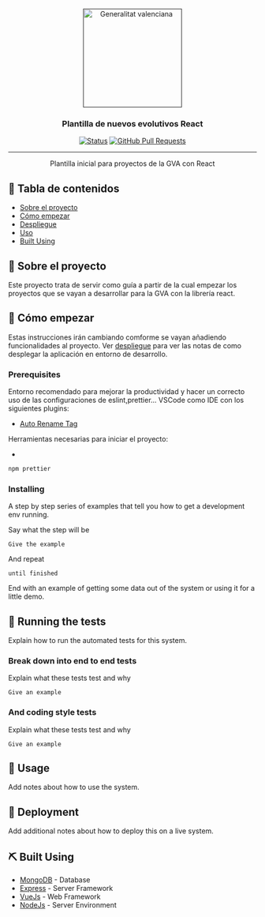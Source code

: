 <p align="center">
  <a href="" rel="noopener">
 <img width=200px height=200px src="https://www.gva.es/portal-gva61-theme/images/GVA/logo_gva.png" alt="Generalitat valenciana"></a>
</p>

<h3 align="center">Plantilla de nuevos evolutivos React</h3>

<div align="center">

[![Status](https://img.shields.io/badge/status-active-success.svg)]()
[![GitHub Pull Requests](https://img.shields.io/github/issues-pr/kylelobo/The-Documentation-Compendium.svg)](https://github.com/kylelobo/The-Documentation-Compendium/pulls)

</div>

---

<p align="center"> Plantilla inicial para proyectos de la GVA con React
    <br> 
</p>

## 📝 Tabla de contenidos

- [Sobre el proyecto](#about)
- [Cómo empezar](#getting_started)
- [Despliegue](#deployment)
- [Uso](#usage)
- [Built Using](#built_using)

## 🧐 Sobre el proyecto <a name = "about"></a>

Este proyecto trata de servir como guía a partir de la cual empezar los proyectos que se vayan a desarrollar para la GVA con la librería react.

## 🏁 Cómo empezar <a name = "getting_started"></a>

Estas instrucciones irán cambiando comforme se vayan añadiendo funcionalidades al proyecto. Ver [despliegue](#deployment) para ver las notas de como desplegar la aplicación en entorno de desarrollo.

### Prerequisites

Entorno recomendado para mejorar la productividad y hacer un correcto uso de las configuraciones de eslint,prettier...
VSCode como IDE con los siguientes plugins:

- [Auto Rename Tag](https://marketplace.visualstudio.com/items?itemName=formulahendry.auto-rename-tag)

Herramientas necesarias para iniciar el proyecto:

-

```sh
npm prettier
```

### Installing

A step by step series of examples that tell you how to get a development env running.

Say what the step will be

```
Give the example
```

And repeat

```
until finished
```

End with an example of getting some data out of the system or using it for a little demo.

## 🔧 Running the tests <a name = "tests"></a>

Explain how to run the automated tests for this system.

### Break down into end to end tests

Explain what these tests test and why

```
Give an example
```

### And coding style tests

Explain what these tests test and why

```
Give an example
```

## 🎈 Usage <a name="usage"></a>

Add notes about how to use the system.

## 🚀 Deployment <a name = "deployment"></a>

Add additional notes about how to deploy this on a live system.

## ⛏️ Built Using <a name = "built_using"></a>

- [MongoDB](https://www.mongodb.com/) - Database
- [Express](https://expressjs.com/) - Server Framework
- [VueJs](https://vuejs.org/) - Web Framework
- [NodeJs](https://nodejs.org/en/) - Server Environment
